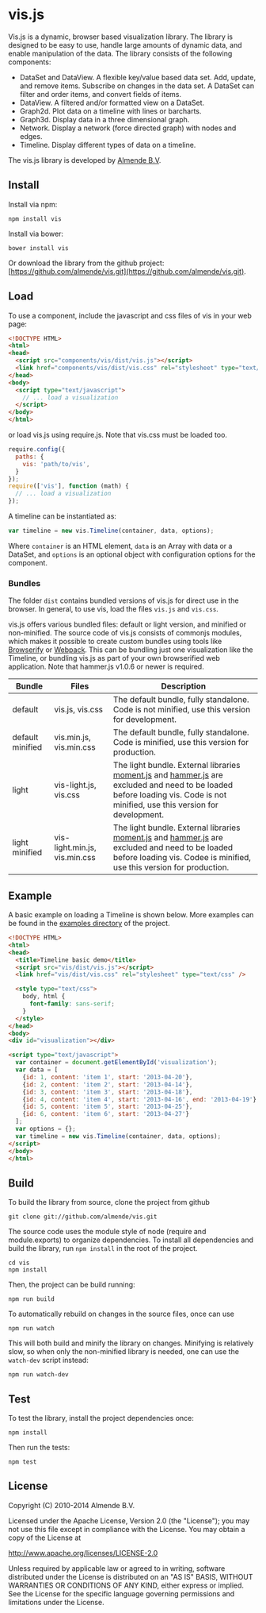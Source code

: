 vis.js
==================

Vis.js is a dynamic, browser based visualization library.
The library is designed to be easy to use, handle large amounts
of dynamic data, and enable manipulation of the data.
The library consists of the following components:

- DataSet and DataView. A flexible key/value based data set. Add, update, and 
  remove items. Subscribe on changes in the data set. A DataSet can filter and 
  order items, and convert fields of items.
- DataView. A filtered and/or formatted view on a DataSet.
- Graph2d. Plot data on a timeline with lines or barcharts.
- Graph3d. Display data in a three dimensional graph.
- Network. Display a network (force directed graph) with nodes and edges.
- Timeline. Display different types of data on a timeline.

The vis.js library is developed by [Almende B.V](http://almende.com).


## Install

Install via npm:

    npm install vis

Install via bower:

    bower install vis

Or download the library from the github project:
[https://github.com/almende/vis.git](https://github.com/almende/vis.git).


## Load


To use a component, include the javascript and css files of vis in your web page:

```html
<!DOCTYPE HTML>
<html>
<head>
  <script src="components/vis/dist/vis.js"></script>
  <link href="components/vis/dist/vis.css" rel="stylesheet" type="text/css" />
</head>
<body>
  <script type="text/javascript">
    // ... load a visualization
  </script>
</body>
</html>
```

or load vis.js using require.js. Note that vis.css must be loaded too.

```js
require.config({
  paths: {
    vis: 'path/to/vis',
  }
});
require(['vis'], function (math) {
  // ... load a visualization
});
```


A timeline can be instantiated as:

```js
var timeline = new vis.Timeline(container, data, options);
```

Where `container` is an HTML element, `data` is an Array with data or a DataSet,
and `options` is an optional object with configuration options for the
component.

### Bundles

The folder `dist` contains bundled versions of vis.js for direct use in the browser. In general, to use vis, load the files `vis.js` and `vis.css`.

vis.js offers various bundled files: default or light version, and minified or non-minified. The source code of vis.js consists of commonjs modules, which makes it possible to create custom bundles using tools like [Browserify](http://browserify.org/) or [Webpack](http://webpack.github.io/). This can be bundling just one visualization like the Timeline, or bundling vis.js as part of your own browserified web application. Note that hammer.js v1.0.6 or newer is required.

Bundle | Files | Description
------ | ----- | -----------
default           | vis.js, vis.css         | The default bundle, fully standalone. Code is not minified, use this version for development.
default minified  | vis.min.js, vis.min.css | The default bundle, fully standalone. Code is minified, use this version for production.
light             | vis-light.js, vis.css   | The light bundle. External libraries [moment.js](http://momentjs.com/) and [hammer.js](http://hammerjs.github.io/) are excluded and need to be loaded before loading vis. Code is not minified, use this version for development.
light minified  | vis-light.min.js, vis.min.css | The light bundle. External libraries [moment.js](http://momentjs.com/) and [hammer.js](http://hammerjs.github.io/) are excluded and need to be loaded before loading vis. Codee is minified, use this version for production.





## Example

A basic example on loading a Timeline is shown below. More examples can be
found in the [examples directory](https://github.com/almende/vis/tree/master/examples)
of the project.

```html
<!DOCTYPE HTML>
<html>
<head>
  <title>Timeline basic demo</title>
  <script src="vis/dist/vis.js"></script>
  <link href="vis/dist/vis.css" rel="stylesheet" type="text/css" />

  <style type="text/css">
    body, html {
      font-family: sans-serif;
    }
  </style>
</head>
<body>
<div id="visualization"></div>

<script type="text/javascript">
  var container = document.getElementById('visualization');
  var data = [
    {id: 1, content: 'item 1', start: '2013-04-20'},
    {id: 2, content: 'item 2', start: '2013-04-14'},
    {id: 3, content: 'item 3', start: '2013-04-18'},
    {id: 4, content: 'item 4', start: '2013-04-16', end: '2013-04-19'},
    {id: 5, content: 'item 5', start: '2013-04-25'},
    {id: 6, content: 'item 6', start: '2013-04-27'}
  ];
  var options = {};
  var timeline = new vis.Timeline(container, data, options);
</script>
</body>
</html>
```


## Build

To build the library from source, clone the project from github

    git clone git://github.com/almende/vis.git

The source code uses the module style of node (require and module.exports) to
organize dependencies. To install all dependencies and build the library, 
run `npm install` in the root of the project.

    cd vis
    npm install

Then, the project can be build running:

    npm run build

To automatically rebuild on changes in the source files, once can use

    npm run watch

This will both build and minify the library on changes. Minifying is relatively
slow, so when only the non-minified library is needed, one can use the 
`watch-dev` script instead:

    npm run watch-dev


## Test

To test the library, install the project dependencies once:

    npm install

Then run the tests:

    npm test


## License

Copyright (C) 2010-2014 Almende B.V.

Licensed under the Apache License, Version 2.0 (the "License");
you may not use this file except in compliance with the License.
You may obtain a copy of the License at

   http://www.apache.org/licenses/LICENSE-2.0

Unless required by applicable law or agreed to in writing, software
distributed under the License is distributed on an "AS IS" BASIS,
WITHOUT WARRANTIES OR CONDITIONS OF ANY KIND, either express or implied.
See the License for the specific language governing permissions and
limitations under the License.
